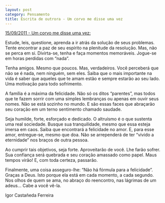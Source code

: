 ```yaml
---
layout: post
category: Pensamento
title: Escrita de outrora - Um corvo me disse uma vez
---
```


[15/09/2011 - Um corvo me disse uma vez:](https://www.recantodasletras.com.br/mensagens/3220245)

Estude, leis, questione, aprenda a ir atrás da solução de seus problemas. Tente encontrar a paz de seu espírito na plenitude da resolução. Mas, não se perca em si. Divirta-se, tenha e faça momentos memoráveis. Jogue-se em horas perdidas com “nada”.

Tenha amigos. Mesmo que poucos. Mas, verdadeiros. Você perceberá que não se é nada, nem ninguém, sem eles. Saiba que o mais importante na vida é saber que aqueles que te amam estão e sempre estarão ao seu lado. Uma motivação para todo sofrimento.

A família é a máxima da felicidade. Não só os ditos “parentes”, mas todos que te fazem sorrir com uma simples lembranças ou apenas em ouvir seus nomes. Não se está sozinho no mundo. E são essas faces que abraçarão seu coração em um terno sentimento chamado saudade.

Seja humilde, forte, esforçado e dedicado. O altruísmo é o que sustenta uma real sociedade. Busque sua tranquilidade, mesmo que essa esteja imersa em caos. Saiba que encontrará a felicidade no amor. E, para esse amor, entregue-se, mesmo que doa. Não se arrependerá de ter “vivido a eternidade” nos braços de outra pessoa.

Ao cumprir tais objetivos, seja forte. Aproveitarão de você. Lhe farão sofrer. Sua confiança será quebrada e seu coração amassado como papel. Maus tempos virão! E, com toda certeza, passarão.

Finalmente, uma coisa asseguro-lhe: “Não há fórmula para a felicidade”. Graças a Deus. Isto porque ela está em cada momento, a cada segundo. Nos olhos de quem se ama, no abraço do reencontro, nas lágrimas de um adeus... Cabe a você vê-la.

Igor Castañeda Ferreira
